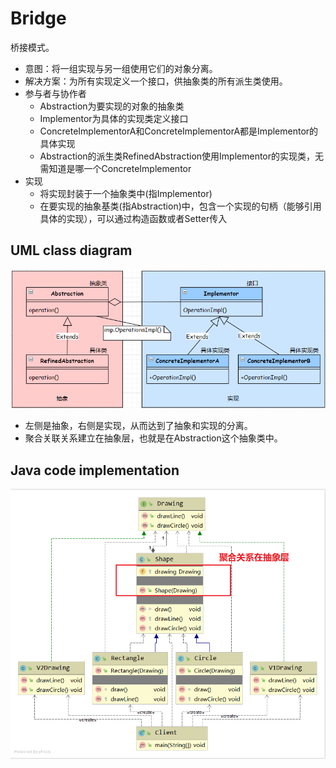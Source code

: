 # Bridge
桥接模式。

- 意图：将一组实现与另一组使用它们的对象分离。
- 解决方案：为所有实现定义一个接口，供抽象类的所有派生类使用。
- 参与者与协作者
  - Abstraction为要实现的对象的抽象类
  - Implementor为具体的实现类定义接口
  - ConcreteImplementorA和ConcreteImplementorA都是Implementor的具体实现
  - Abstraction的派生类RefinedAbstraction使用Implementor的实现类，无需知道是哪一个ConcreteImplementor
- 实现
  - 将实现封装于一个抽象类中(指Implementor)
  - 在要实现的抽象基类(指Abstraction)中，包含一个实现的句柄（能够引用具体的实现），可以通过构造函数或者Setter传入

## UML class diagram
![](../../images/Bridge-universal-diagram.png)

- 左侧是抽象，右侧是实现，从而达到了抽象和实现的分离。
- 聚合关联关系建立在抽象层，也就是在Abstraction这个抽象类中。

## Java code implementation
![](../../images/Bridge-impl-diagram.png)

